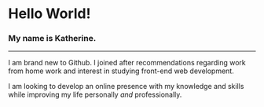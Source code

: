 <h1>Hello World!</h1>
<h3>My name is Katherine.</h3>
<hr>
I am brand new to Github. I joined after recommendations regarding work from home work and interest in studying front-end web development.

I am looking to develop an online presence with my knowledge and skills while improving my life personally <i>and</i> professionally.

